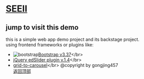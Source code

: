 [SEEII](https://gongjing457.github.io/SEEII/ "click to visit this demo")
==========================
jump to visit this demo
--------------------------
this is a simple web app demo project and its backstage project. </br>
using frontend frameworks or plugins like:</br> 
* ![bootstrap](https://getbootstrap.com/docs/4.3/assets/img/favicons/favicon-16x16.png "bootstrap")[Bootstrap v3.37](https://getbootstrap.com/ "https://getbootstrap.com/")</br>
* [jQuery edSlider plugin v.1.4](https://github.com/eduardocmoreno/jquery.edslider "https://github.com/eduardocmoreno/jquery.edslider")</br>
* [grid-to-carousel](https://nicholaswright.github.io/grid-to-carousel/ "https://nicholaswright.github.io/grid-to-carousel/")</br>
@copyright by gongjing457</br>
[返回顶部](#readme)

